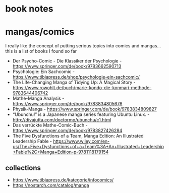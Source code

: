 # book notes

# mangas/comics

I really like the concept of putting serious topics into comics and mangas... this is a list of books I found so far

- Der Psycho-Comic - Die Klassiker der Psychologie - https://www.springer.com/de/book/9783662590713
- Psychologie: Ein Sachcomic - https://www.tibiapress.de/shop/psychologie-ein-sachcomic/
- The Life-Changing Manga of Tidying Up: A Magical Story - https://www.rowohlt.de/buch/marie-kondo-die-konmari-methode-9783644406742
- Mathe-Manga Analysis - https://www.springer.com/de/book/9783834805676
- Physik-Manga - https://www.springer.com/de/book/9783834809827
- “Ubunchu!” is a Japanese manga series featuring Ubuntu Linux. - http://divajutta.com/doctormo/ubunchu/c1.html
- Das verrückte Mathe-Comic-Buch - https://www.springer.com/de/book/9783827426284
- The Five Dysfunctions of a Team, Manga Edition: An Illustrated Leadership Fable - https://www.wiley.com/en-us/The+Five+Dysfunctions+of+a+Team%3A+An+Illustrated+Leadership+Fable%2C+Manga+Edition-p-9781118179154


## collections
- https://www.tibiapress.de/kategorie/infocomics/
- https://nostarch.com/catalog/manga